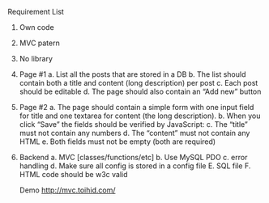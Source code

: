 Requirement List
1. Own code
2. MVC patern 
3. No library 
4. Page #1 
	a. List all the posts that are stored in a DB 
	b. The list should contain both a title and content (long description) 
	    per post
	c.	Each post should be editable
	d.	The page should also contain an “Add new” button
5. Page #2
	a.	The page should contain a simple form with one input field for title and one textarea for content (the long description).
	b.	When you click “Save” the fields should be verified by JavaScript:
	c.	The “title” must not contain any numbers
	d.	The “content” must not contain any HTML
	e.	Both fields must not be empty (both are required) 
6.	Backend
	a.	MVC [classes/functions/etc]
	b.	Use MySQL PDO
	c.	error handling
	d.	Make sure all config is stored in a config file
	E.	SQL file
	F.	HTML code should be w3c valid
	
	
	Demo  http://mvc.toihid.com/